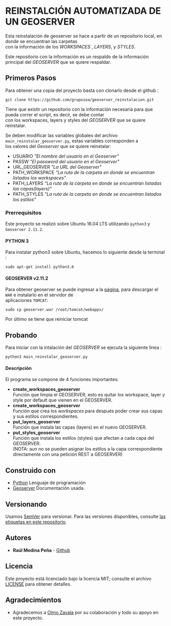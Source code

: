 # REINSTALCIÓN AUTOMATIZADA DE UN GEOSERVER
Esta reinstalación de geoserver se hace a partir de un repositorio local, en donde se encuentran las carpetas  
con la información de los _WORKSPACES_ , _LAYERS_, y _STYLES_.

Este repositorio con la información es un respaldo de la información principal del _GEOSERVER_ que se quiere respaldar.

## Primeros Pasos
Para obtener una copia del proyecto basta con clonarlo desde el github :  

`git clone https://github.com/grupoioa/geoserver_reinstalacion.git`  

Tiene que existir un repositorio con la información necesaria para que pueda correr el script, es decir, se debe contar  
con los workspaces, layers y styles del _GEOSERVER_ que se quiere reinstalar.  

Se deben modificar las variables globales del archivo `main_reinstalar_geoserver.py`, estas variables corresponden a  
los valores del *Geoserver* que se quiere reinstalar:

  * USUARIO          *"El nombre del usuario en el Geoserver"*
  * PASSW            *"El password del usuario en el Geoserver"*
  * URL_GEOSERVER    *"La URL del Geoserver"*
  * PATH_WORKSPACE   *"La ruta de la carpeta en donde se encuentran listados los workspaces"*
  * PATH_LAYERS      *"La ruta de la carpeta en donde se encuentran listadas las capas(layers)"* 
  * PATH_STYLES      *"La ruta de la carpeta en donde se encuentran listados los estilos"*

### Prerrequisitos
Este proyecto se realizó sobre Ubuntu 16.04 LTS utilizando `python3` y `Geoserver 2.11.2`.
   #### PYTHON 3
   Para instalar python3 sobre Ubuntu, hacemos lo siguiente desde la terminal :
   
   `sudo apt-get install python3.6` 
   
   #### GEOSERVER v2.11.2
   Para obtener geoserver se puede ingresar a la [página][1], para descargar el `WAR` e instalarlo en el servidor de  
   aplicaciones `TOMCAT`:  
   
   `sudo cp geoserver.war /root/tomcat/webapps/`  
   
   Por último se tiene que reiniciar tomcat

## Probando
Para iniciar con la intalación del *GEOSERVER* se ejecuta la siguiente línea :
  
  `python3 main_reinstalar_geoserver.py`

#### Descripción

El programa se compone de 4 funciones importantes:

   * __create_workspaces_geoserver__  
   Función que limpia el GEOSERVER, esto es quitar los workspace, layer y style por default que vienen en el GEOSERVER.
   * __create_workspaces_geoserver__  
   Función que crea los _workspaces_ para después poder crear sus capas y sus estilos correspondientes. 
   * __put_layers_geoserver__  
   Función que instala las capas (layers) en el nuevo GEOSERVER. 
   * __put_styles_geoserver__  
   Función que instala los estilos (styles) que afectan a cada capa del GEOSERVER.  
   (NOTA: aun no se pueden asignar los estilos a la capa correspondiente directamente con una petición REST a GEOSERVER)

## Construido con
* [Python][2] Lenguaje de programación
* [Geoserver][3] Documentación usada.

## Versionando  
Usamos [SemVer][4] para versionar. Para las versiones disponibles, consulte [las etiquetas en este repositorio][5].

## Autores
* **Raúl Medina Peña** - [Github][6]

## Licencia
Este proyecto está licenciado bajo la licencia MIT; consulte el archivo [LICENSE](LICENSE) para obtener detalles.

## Agradecimientos  
* Agradecemos a [Olmo Zavala][7] por su colaboración y todo su apoyo en este proyecto.

[1]: http://geoserver.org/release/2.11.2/
[2]: https://www.python.org/
[3]: https://docs.geoserver.org/
[4]: https://semver.org/lang/es/
[5]: https://github.com/grupoioa/geoserver_reinstalacion/tags
[6]: https://github.com/rmedina09
[7]: https://github.com/olmozavala
